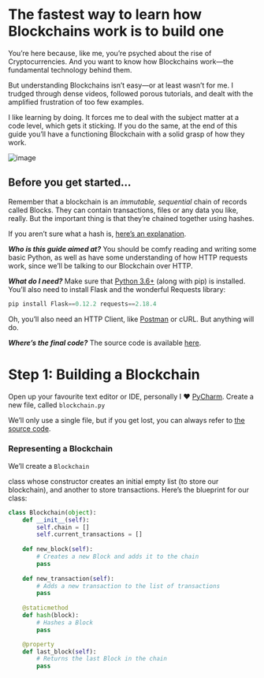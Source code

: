 # The fastest way to learn how Blockchains work is to build one
You’re here because, like me, you’re psyched about the rise of Cryptocurrencies. And you want to know how Blockchains work—the fundamental technology behind them.

But understanding Blockchains isn’t easy—or at least wasn’t for me. I trudged through dense videos, followed porous tutorials, and dealt with the amplified frustration of too few examples.

I like learning by doing. It forces me to deal with the subject matter at a code level, which gets it sticking. If you do the same, at the end of this guide you’ll have a functioning Blockchain with a solid grasp of how they work.

![image](https://github.com/mejbass/Awesome-Learn-Blockchains-by-Building-One/assets/130122304/4949d748-2d81-4795-8ab3-5a4417c3ebdb)

## Before you get started…

Remember that a blockchain is an *immutable, sequential* chain of records called Blocks. They can contain transactions, files or any data you like, really. But the important thing is that they’re chained together using hashes.

If you aren’t sure what a hash is, [here’s an explanation](https://learncryptography.com/hash-functions/what-are-hash-functions).

***Who is this guide aimed at?*** You should be comfy reading and writing some basic Python, as well as have some understanding of how HTTP requests work, since we’ll be talking to our Blockchain over HTTP.

***What do I need?*** Make sure that [Python 3.6+](https://www.python.org/downloads) (along with pip) is installed. You’ll also need to install Flask and the wonderful Requests library:

```Python
pip install Flask==0.12.2 requests==2.18.4 
```

Oh, you’ll also need an HTTP Client, like [Postman](https://www.getpostman.com/) or cURL. But anything will do.

***Where’s the final code?*** The source code is available [here](https://github.com/dvf/blockchain?).

# Step 1: Building a Blockchain

Open up your favourite text editor or IDE, personally I ❤️ [PyCharm](https://www.jetbrains.com/pycharm). Create a new file, called
```blockchain.py```

We’ll only use a single file, but if you get lost, you can always refer to [the source code](https://github.com/dvf/blockchain).

### Representing a Blockchain
We’ll create a ```Blockchain```

class whose constructor creates an initial empty list (to store our blockchain), and another to store transactions. Here’s the blueprint for our class:

```python
class Blockchain(object):
    def __init__(self):
        self.chain = []
        self.current_transactions = []
        
    def new_block(self):
        # Creates a new Block and adds it to the chain
        pass
    
    def new_transaction(self):
        # Adds a new transaction to the list of transactions
        pass
    
    @staticmethod
    def hash(block):
        # Hashes a Block
        pass

    @property
    def last_block(self):
        # Returns the last Block in the chain
        pass
